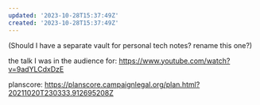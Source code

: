 ```yaml
---
updated: '2023-10-28T15:37:49Z'
created: '2023-10-28T15:37:49Z'
---
```

(Should I have a separate vault for personal tech notes? rename this one?)

the talk I was in the audience for: https://www.youtube.com/watch?v=9adYLCdxDzE

planscore: https://planscore.campaignlegal.org/plan.html?20211020T230333.912695208Z